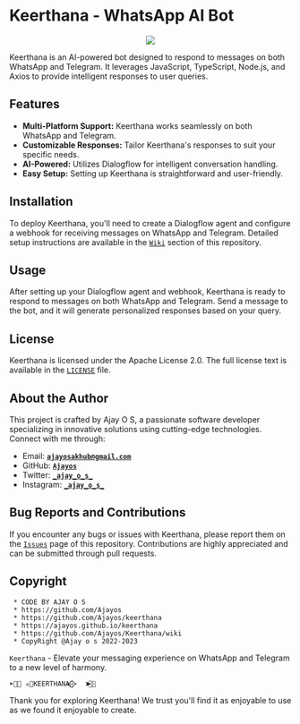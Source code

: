 # Keerthana - WhatsApp AI Bot

<div align="center">
    <img src="https://github.com/keerthana-bot.png">
</div>

Keerthana is an AI-powered bot designed to respond to messages on both WhatsApp and Telegram. It leverages JavaScript, TypeScript, Node.js, and Axios to provide intelligent responses to user queries.

## Features

- **Multi-Platform Support:** Keerthana works seamlessly on both WhatsApp and Telegram.
- **Customizable Responses:** Tailor Keerthana's responses to suit your specific needs.
- **AI-Powered:** Utilizes Dialogflow for intelligent conversation handling.
- **Easy Setup:** Setting up Keerthana is straightforward and user-friendly.

## Installation

To deploy Keerthana, you'll need to create a Dialogflow agent and configure a webhook for receiving messages on WhatsApp and Telegram. Detailed setup instructions are available in the [`Wiki`](https://github.com/Ajayos/Keerthana/wiki) section of this repository.

## Usage

After setting up your Dialogflow agent and webhook, Keerthana is ready to respond to messages on both WhatsApp and Telegram. Send a message to the bot, and it will generate personalized responses based on your query.

## License

Keerthana is licensed under the Apache License 2.0. The full license text is available in the [`LICENSE`](https://github.com/Ajayos/Keerthana/blob/main/LICENSE) file.

## About the Author

This project is crafted by Ajay O S, a passionate software developer specializing in innovative solutions using cutting-edge technologies. Connect with me through:

- Email: [**`ajayosakhub@gmail.com`**](mailto:ajayosakhub@gmail.com)
- GitHub:  [**`Ajayos`**](https://github.com/Ajayos)
- Twitter: [**`_ajay_o_s_`**](https://twitter.com/_ajay_o_s_)
- Instagram: [**`_ajay_o_s_`**](https://instagram.com/_ajay_o_s_)

## Bug Reports and Contributions

If you encounter any bugs or issues with Keerthana, please report them on the [`Issues`](https://github.com/Ajayos/Keerthana/issues) page of this repository. Contributions are highly appreciated and can be submitted through pull requests.

## Copyright

```
 * CODE BY AJAY O S
 * https://github.com/Ajayos
 * https://github.com/Ajayos/keerthana
 * https://ajayos.github.io/keerthana
 * https://github.com/Ajayos/Keerthana/wiki
 * CopyRight @Ajay o s 2022-2023
```

```Keerthana``` - Elevate your messaging experience on WhatsApp and Telegram to a new level of harmony.

```
➤⃟🍒 ✮⃝KEERTHANA🎀⃟⃪➣  ➤⃟🍒
```

Thank you for exploring Keerthana! We trust you'll find it as enjoyable to use as we found it enjoyable to create.